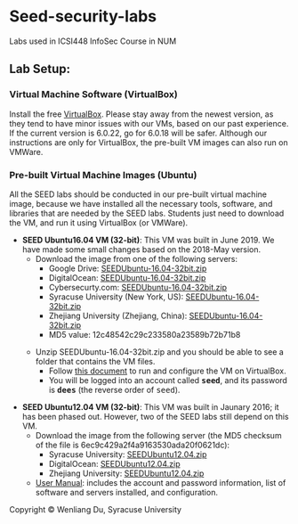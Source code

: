 # Seed-security-labs
Labs used in ICSI448 InfoSec Course in NUM


## Lab Setup:
<div id="single_side">

<h3>Virtual Machine Software (VirtualBox)</h3>
<p>
Install the free <a href="https://www.virtualbox.org/wiki/Download_Old_Builds_6_0">VirtualBox</a>. 
Please stay away from the newest version, as they tend to have  
minor issues with our VMs, based on our past experience. If the current version is 
6.0.22, go for 6.0.18 will be safer. 
Although our instructions are only for VirtualBox,
the pre-built VM images can also run on VMWare. 
</p>
      

<h3>Pre-built Virtual Machine Images (Ubuntu)</h3>
<p>
All the SEED labs should be conducted in our pre-built virtual machine image,
because we have installed all the necessary tools, software, and
libraries that are needed by the SEED labs. Students just need to download the VM, and 
run it using VirtualBox (or VMWare).
</p>
     
<ul>
  <li><b>SEED Ubuntu16.04 VM (32-bit)</b>: This VM was built in June 2019. 
  We have made some small changes based on the 2018-May version. 
  <ul>
  <li> Download the image from one of the following servers:
    <ul>
        <li>Google Drive: <a href="https://drive.google.com/file/d/12l8OO3PXHjUsf9vfjkAf7-I6bsixvMUa/view?usp=sharing">SEEDUbuntu-16.04-32bit.zip</a></li> 
        <li>DigitalOcean: <a href="https://seed.nyc3.cdn.digitaloceanspaces.com/SEEDUbuntu-16.04-32bit.zip">
            SEEDUbuntu-16.04-32bit.zip</a></li>
	<li>Cybersecurty.com: <a href="https://www.cybersecurty.com/seeddownload">
			SEEDUbuntu-16.04-32bit.zip</a></li>
        <li>Syracuse University (New York, US): <a href="http://www.cis.syr.edu/~wedu/SEEDUbuntu-16.04-32bit.zip">SEEDUbuntu-16.04-32bit.zip</a></li>
        <li>Zhejiang University (Zhejiang, China): <a href="https://pan.zju.edu.cn/share/6c72d40cdc0877833c6b96bd2d">SEEDUbuntu-16.04-32bit.zip</a></li>
        <li>MD5 value: 12c48542c29c233580a23589b72b71b8</li>
    </ul></li>

  <p></p>
  <li> Unzip SEEDUbuntu-16.04-32bit.zip and you should be able to see a folder that contains the VM files.
    <ul>
       <li>Follow <a href="./Labs_16.04/Documents/SEEDVM_VirtualBoxManual.pdf">this 
       document</a> to run and configure the VM on VirtualBox.</li>
       <li>You will be logged into an account called <b><tt>seed</tt></b>, and 
            its password is <b><tt>dees</tt></b> (the reverse order of <tt>seed</tt>). 
    </li></ul></li>
  </ul></li>
<!--
  <li><b>SEEDUbuntu16.04.zip</b>: This VM was built in May 2018 
  <ul>
  <li> Download the image from one of the following servers:
  <ul>    <li>Google Drive: <a href="https://drive.google.com/file/d/1HxdUhq-J_-_QKyjngpH9m6Kmuvy0_68a/view?usp=sharing">SEEDUbuntu-16.04-32bit.zip</a></li> 
          <li>A server at Zhejiang University: <a href="https://pan.zju.edu.cn/share/547f050498c0b4ed34d4284f0b">SEEDUbuntu-16.04-32bit.zip</a></li>
          <li>MD5 value: 2d4aefc4624f4676674dc8e19cf7cfec</li>
       </ul></li>
  <li> Unzip SEEDUbuntu-16.04-32bit.zip and you should be able to see a folder.
       Follow the <a href="./Labs_16.04/Documents/SEEDVM_VirtualBoxManual.pdf">this document</a> to load the image into VirtualBox.</a>
  </ul></li>
-->


<p></p>
  <li><b>SEED Ubuntu12.04 VM (32-bit)</b>: This VM was built in Jaunary 2016; it has been phased out. However,
      two of the SEED labs still depend on this VM. 
  <ul>
  <li> Download the image from the following server
       (the MD5 checksum of the file is 6ec9c429a2f4a9163530ada20f0621dc):
    <ul>
      <li> Syracuse University: <a href="http://www.cis.syr.edu/~wedu/SEEDUbuntu12.04.zip">
	   SEEDUbuntu12.04.zip</a></li>
      <li> DigitalOcean: <a href="https://seed.nyc3.cdn.digitaloceanspaces.com/SEEDUbuntu12.04.zip">
	   SEEDUbuntu12.04.zip</a></li>
      <li> Zhejiang University: <a href="https://pan.zju.edu.cn/share/f2a4d37206eee87798702b3cc2 ">SEEDUbuntu12.04.zip</a></li>
    </ul></li>
  <li> <a href="http://www.cis.syr.edu/~wedu/seed/Documentation/Ubuntu12_04_VM/Ubuntu12_04_VM_Manual.pdf">
       User Manual</a>: includes the account
       and password information, list of software and servers installed, and configuration.</li>
<!--
  <li> <a href="http://www.cis.syr.edu/~wedu/seed/Documentation/Ubuntu12_04_VM/CustomizationInstruction.pdf">
       VM Customization</a>: Some labs require multiple VMs; to help you easily identify which VMs you are
       in, you can do some simple customization. You need to download
       this file (<a  href="http://www.cis.syr.edu/~wedu/seed/Documentation/Ubuntu12_04_VM/Customization.zip">Customization.zip</a>) as well.</a></li>
-->
  </ul></li>


<!--
<p></p>
<li>(<font color="red"><b>Cloud Approach</b></font>) 
If you prefer to run the above SEEDUbuntu12.04 VM from <b>Amazon Cloud (AWS)</b>, you can find 
it (SEEDUbuntu12.04-Generic) in AWS's community AMIs. Once you 
have launched the VM, you can either use RDC (Remote Desktop Connection) or 
SSH to connect to your VM instance. This approach is very good for students who do not have their 
own computers or their computers are not powerful enough to run VM locally.
<ul>
   <li><a href="http://www.cis.syr.edu/~wedu/seed/Documentation/Cloud/SEEDVM_Cloud.pdf">
        Instructions for both students and instructors.</li>
</ul>
-->

</ul>



<div id="page_footer" class="green">
<p>
Copyright © Wenliang Du, Syracuse University
</p>
</div>

</div>
